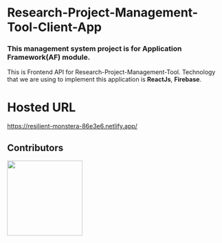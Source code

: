 # Research-Project-Management-Tool-Client-App
### This management system project is for Application Framework(AF) module.

This is Frontend API for Research-Project-Management-Tool. Technology that we are using to implement this application is **ReactJs**, **Firebase**.

# Hosted URL
https://resilient-monstera-86e3e6.netlify.app/

## Contributors

<a href="https://github.com/Avdunusinghe/Research-Project-Management-Tool-Client-App/graphs/contributors">
  <img src="https://contrib.rocks/image?repo=Avdunusinghe/Research-Project-Management-Tool-Client-App" width="175" />
</a>



